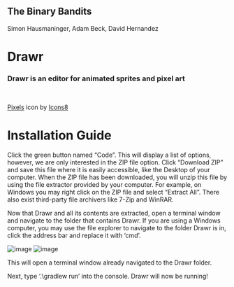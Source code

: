 ## The Binary Bandits
Simon Hausmaninger, Adam Beck, David Hernandez
<br/>

# Drawr
### Drawr is an editor for animated sprites and pixel art
<br/>

<a target="_blank" href="https://icons8.com/icon/xQGijSShcwbt/pixels">Pixels</a> icon by <a target="_blank" href="https://icons8.com">Icons8</a>

# Installation Guide
Click the green button named “Code”. This will display a list of options, however, we are only interested in the ZIP file option. Click “Download ZIP” and save this file where it is easily accessible, like the Desktop of your computer. When the ZIP file has been downloaded, you will unzip this file by using the file extractor provided by your computer. For example, on Windows you may right click on the ZIP file and select “Extract All”. There also exist third-party file archivers like 7-Zip and WinRAR.

Now that Drawr and all its contents are extracted, open a terminal window and navigate to the folder that contains Drawr. 
If you are using a Windows computer, you may use the file explorer to navigate to the folder Drawr is in, click the address bar and replace it with ‘cmd’. 

![image](https://github.com/David-CSUSM/Drawr/assets/113550578/599a3cfd-9f9d-4907-b271-96f2427aa30d)
![image](https://github.com/David-CSUSM/Drawr/assets/113550578/e1cbdbd9-4fc8-4bec-b77c-0b139f082131)

This will open a terminal window already navigated to the Drawr folder. 

Next, type ‘.\gradlew run’ into the console. Drawr will now be running!
